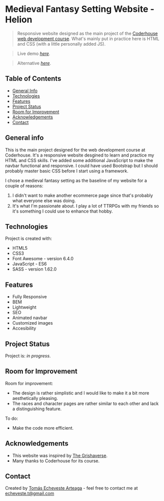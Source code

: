 # Medieval Fantasy Setting Website - Helion
> Responsive website designed as the main project of the <a href="https://www.coderhouse.com/online/desarrollo-web-online" target="_blank" rel="noopener">Coderhouse web development course</a>. What's mainly put in practice here is HTML and CSS (with a little personally added JS).

> Live demo <a href="https://pf-echeveste-arteaga.vercel.app/" target="_blank" rel="noopener"><i>here</i></a>.

> Alternative <a href="https://faradar.github.io/PF-Echeveste-Arteaga/" target="_blank" rel="noopener"><i>here</i></a>.


## Table of Contents
* [General Info](#general-info)
* [Technologies](#technologies)
* [Features](#features)
* [Project Status](#project-status)
* [Room for Improvement](#room-for-improvement)
* [Acknowledgements](#acknowledgements)
* [Contact](#contact)


## General info
This is the main project designed for the web development course at Coderhouse. It's a responsive website desgined to learn and practice my HTML and CSS skills. I've added some additional JavaScript to make the navbar functional and responsive. I could have used Bootstrap but I should probably master basic CSS before I start using a framework.

I chose a medieval fantasy setting as the baseline of my website for a couple of reasons:
1. I didn't want to make another ecommerce page since that's probably what everyone else was doing.
2. It's what I'm passionate about. I play a lot of TTRPGs with my friends so it's something I could use to enhance that hobby.


## Technologies
Project is created with:
- HTML5
- CSS3
- Font Awesome - version 6.4.0
- JavaScript - ES6
- SASS - version 1.62.0


## Features
- Fully Responsive
- BEM
- Lightweight
- SEO
- Animated navbar
- Customized images
- Accesibility


## Project Status
Project is: _in progress_.


## Room for Improvement
Room for improvement:
- The design is rather simplistic and I would like to make it a bit more aesthetically pleasing.
- The races and character pages are rather similar to each other and lack a distinguishing feature.

To do:
- Make the code more efficient.


## Acknowledgements
- This website was inspired by <a href="https://grishaverse.com/" target="_blank" rel="noopener">The Grishaverse</a>.
- Many thanks to Coderhouse for its course.


## Contact
Created by <a href="https://github.com/faradar" target="_blank" rel="noopener">Tomás Echeveste Arteaga</a> - feel free to contact me at <echeveste.t@gmail.com>